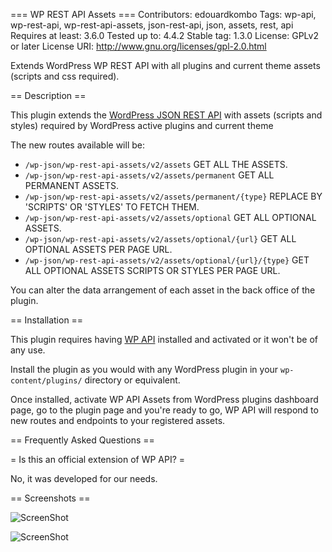=== WP REST API Assets ===
Contributors: edouardkombo
Tags: wp-api, wp-rest-api, wp-rest-api-assets, json-rest-api, json, assets, rest, api
Requires at least: 3.6.0
Tested up to: 4.4.2
Stable tag: 1.3.0
License: GPLv2 or later
License URI: http://www.gnu.org/licenses/gpl-2.0.html

Extends WordPress WP REST API with all plugins and current theme assets (scripts and css required).

== Description ==

This plugin extends the [WordPress JSON REST API](https://wordpress.org/plugins/json-rest-api/) with assets (scripts and styles) required by WordPress active plugins and current theme

The new routes available will be:

* `/wp-json/wp-rest-api-assets/v2/assets` GET ALL THE ASSETS.
* `/wp-json/wp-rest-api-assets/v2/assets/permanent` GET ALL PERMANENT ASSETS.
* `/wp-json/wp-rest-api-assets/v2/assets/permanent/{type}` REPLACE BY 'SCRIPTS' OR 'STYLES' TO FETCH THEM.
* `/wp-json/wp-rest-api-assets/v2/assets/optional` GET ALL OPTIONAL ASSETS.
* `/wp-json/wp-rest-api-assets/v2/assets/optional/{url}` GET ALL OPTIONAL ASSETS PER PAGE URL.
* `/wp-json/wp-rest-api-assets/v2/assets/optional/{url}/{type}` GET ALL OPTIONAL ASSETS SCRIPTS OR STYLES PER PAGE URL.


You can alter the data arrangement of each asset in the back office of the plugin.


== Installation ==

This plugin requires having [WP API](https://wordpress.org/plugins/json-rest-api/) installed and activated or it won't be of any use.

Install the plugin as you would with any WordPress plugin in your `wp-content/plugins/` directory or equivalent.

Once installed, activate WP API Assets from WordPress plugins dashboard page, go to the plugin page and you're ready to go, WP API will respond to new routes and endpoints to your registered assets.


== Frequently Asked Questions ==

= Is this an official extension of WP API? =

No, it was developed for our needs.

== Screenshots ==

![ScreenShot](https://github.com/edouardkombo/wp-rest-api-assets/blob/master/screen1.png)

![ScreenShot](https://github.com/edouardkombo/wp-rest-api-assets/blob/master/screen2.png)
